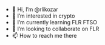 - 👋 Hi, I’m @rlikozar
- 👀 I’m interested in crypto
- 🌱 I’m currently learning FLR FTSO
- 💞️ I’m looking to collaborate on FLR
- 📫 How to reach me there

<!---
rlikozar/rlikozar is a ✨ special ✨ repository because its `README.md` (this file) appears on your GitHub profile.
You can click the Preview link to take a look at your changes.
--->
